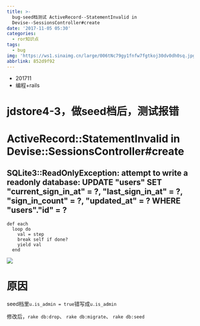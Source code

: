 ```yaml
---
title: >-
  bug-seed档测试 ActiveRecord--StatementInvalid in
  Devise--SessionsController#create
date: '2017-11-05 05:30'
categories:
  - ror知识点
tags:
  - bug
img: 'https://ws1.sinaimg.cn/large/006tNc79gy1fnfw7fgtkoj30dv0dh0sq.jpg'
abbrlink: 852d9f92
---
```


* 201711
* 编程+rails



# jdstore4-3，做seed档后，测试报错

# ActiveRecord::StatementInvalid in Devise::SessionsController#create

## SQLite3::ReadOnlyException: attempt to write a readonly database: UPDATE "users" SET "current_sign_in_at" = ?, "last_sign_in_at" = ?, "sign_in_count" = ?, "updated_at" = ? WHERE "users"."id" = ?

    def each
      loop do
        val = step
        break self if done?
        yield val
      end
![](https://ws1.sinaimg.cn/large/006tNc79gy1fl7c5a5xocj31kw0gctch.jpg)





# 原因

seed档里`u.is_admin = true`错写成`u.is_admin`

修改后，`rake db:drop`、 `rake db:migrate`、 `rake db:seed`